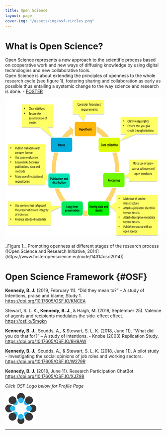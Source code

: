 ```yaml
---
title: Open Science
layout: page
cover-img: "/assets/img/osf-circles.png"
---
```

# What is Open Science? 
Open Science represents a new approach to the scientific process based on cooperative work and new ways of diffusing knowledge by using digital technologies and new collaborative tools.  
Open Science is about extending the principles of openness to the whole research cycle (see figure 1), fostering sharing and collaboration as early as possible thus entailing a systemic change to the way science and research is done. - [FOSTER](https://www.fosteropenscience.eu/content/what-open-science-introduction)

<p><img src="https://github.com/b-kennedy0/b-kennedy0.github.io/blob/master/assets/img/OpenScienceResearchInitiative-ResearchLifecycle.png?raw=true" alt="Open Research Cycle" width="690" height="450" /></p>  
_Figure 1._ Promoting openness at different stages of the research process ([Open Science and Research Initiative, 2014](https://www.fosteropenscience.eu/node/1431#osri2014))


# Open Science Framework {#OSF}  

**Kennedy, B. J.** (2019, February 11). “Did they mean to?” – A study of Intentions, praise and blame; Study 1. <https://doi.org/10.17605/OSF.IO/KNCEA>

Stewart, S. L. K., **Kennedy, B. J.**, & Haigh, M. (2018, September 25). Valence of agents and recipients modulates the side-effect effect. <https://osf.io/5mgkn>

**Kennedy, B. J.**, Scudds, A., & Stewart, S. L. K. (2018, June 11). “What did you do that for?” – A study of intentions. - Knobe (2003) Replication Study. <https://doi.org/10.17605/OSF.IO/8H9AW>

**Kennedy, B. J.**, Scudds, A., & Stewart, S. L. K. (2018, June 11). A pilot study - Investigating the social opinions of job roles and working sectors. <https://doi.org/10.17605/OSF.IO/W279R>

**Kennedy, B. J.** (2018, June 11). Research Participation ChatBot. <https://doi.org/10.17605/OSF.IO/XJZ98>


*Click OSF Logo below for Profile Page*  

<a href="http://osf.io/ekmyr" target="_blank" rel="noopener"><img src="/assets/img/osf icon circle.png" title="Click here for Open Science Framework Profile" alt="Open Science Framework" width="100" height="100"/>

---
